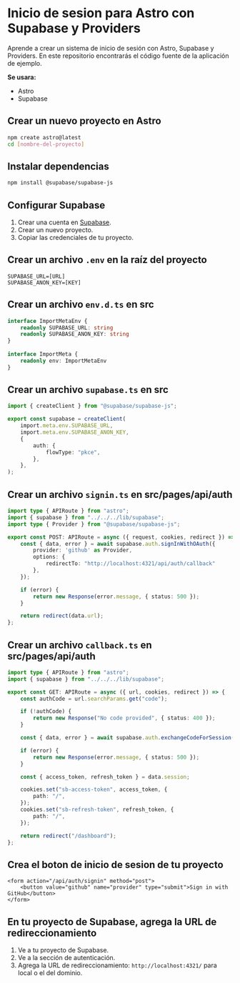 # Inicio de sesion para Astro con Supabase y Providers

Aprende a crear un sistema de inicio de sesión con Astro, Supabase y Providers. En este repositorio encontrarás el código fuente de la aplicación de ejemplo.

**Se usara:**
- Astro
- Supabase

## Crear un nuevo proyecto en Astro

```bash
npm create astro@latest
cd [nombre-del-proyecto]
```

## Instalar dependencias

```bash
npm install @supabase/supabase-js
```

## Configurar Supabase

1. Crear una cuenta en [Supabase](https://supabase.io/).
2. Crear un nuevo proyecto.
3. Copiar las credenciales de tu proyecto.

## Crear un archivo `.env` en la raíz del proyecto

```env
SUPABASE_URL=[URL]
SUPABASE_ANON_KEY=[KEY]
```

## Crear un archivo `env.d.ts` en src

```ts
interface ImportMetaEnv {
    readonly SUPABASE_URL: string
    readonly SUPABASE_ANON_KEY: string
}
  
interface ImportMeta {
    readonly env: ImportMetaEnv
}
```

## Crear un archivo `supabase.ts` en src

```ts
import { createClient } from "@supabase/supabase-js";

export const supabase = createClient(
    import.meta.env.SUPABASE_URL,
    import.meta.env.SUPABASE_ANON_KEY,
    {
        auth: {
            flowType: "pkce",
        },
    },
);
```

## Crear un archivo `signin.ts` en src/pages/api/auth

```ts
import type { APIRoute } from "astro";
import { supabase } from "../../../lib/supabase";
import type { Provider } from "@supabase/supabase-js";

export const POST: APIRoute = async ({ request, cookies, redirect }) => {
    const { data, error } = await supabase.auth.signInWithOAuth({
        provider: 'github' as Provider,
        options: {
            redirectTo: "http://localhost:4321/api/auth/callback"
        },
    });

    if (error) {
        return new Response(error.message, { status: 500 });
    }

    return redirect(data.url);
};
```

## Crear un archivo `callback.ts` en src/pages/api/auth

```ts
import type { APIRoute } from "astro";
import { supabase } from "../../../lib/supabase";

export const GET: APIRoute = async ({ url, cookies, redirect }) => {
    const authCode = url.searchParams.get("code");

    if (!authCode) {
        return new Response("No code provided", { status: 400 });
    }

    const { data, error } = await supabase.auth.exchangeCodeForSession(authCode);

    if (error) {
        return new Response(error.message, { status: 500 });
    }

    const { access_token, refresh_token } = data.session;

    cookies.set("sb-access-token", access_token, {
        path: "/",
    });
    cookies.set("sb-refresh-token", refresh_token, {
        path: "/",
    });

    return redirect("/dashboard");
};
```

## Crea el boton de inicio de sesion de tu proyecto

```astro
<form action="/api/auth/signin" method="post">
    <button value="github" name="provider" type="submit">Sign in with GitHub</button>
</form>
```

## En tu proyecto de Supabase, agrega la URL de redireccionamiento

1. Ve a tu proyecto de Supabase.
2. Ve a la sección de autenticación.
3. Agrega la URL de redireccionamiento: `http://localhost:4321/` para local o el del dominio.
